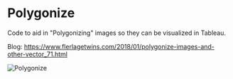 # Polygonize
Code to aid in "Polygonizing" images so they can be visualized in Tableau.

Blog: https://www.flerlagetwins.com/2018/01/polygonize-images-and-other-vector_71.html

![Polygonize](https://4.bp.blogspot.com/-9HK-ULZ1Lt0/WmkdZmy6U8I/AAAAAAAAI_E/xGE7oCspTQ43lFQvq89qJ4eU5NHJ85O5wCLcBGAs/s1600/Heading.png)
